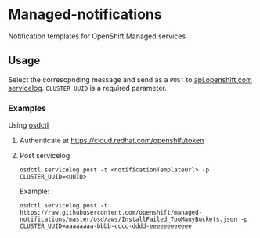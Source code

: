 # Managed-notifications

Notification templates for OpenShift Managed services

## Usage

Select the corresopnding message and send as a `POST` to 
[api.openshift.com servicelog](https://api.openshift.com/?urls.primaryName=Service%20logs#/default/post_api_service_logs_v1_cluster_logs). 
`CLUSTER_UUID` is a required parameter.

### Examples

Using [osdctl](https://github.com/openshift/osdctl)

1. Authenticate at https://cloud.redhat.com/openshift/token
1. Post servicelog

    ```
    osdctl servicelog post -t <notificationTemplateUrl> -p CLUSTER_UUID=<UUID>
    ```
    
    Example:
    
    ```
    osdctl servicelog post -t https://raw.githubusercontent.com/openshift/managed-notifications/master/osd/aws/InstallFailed_TooManyBuckets.json -p CLUSTER_UUID=aaaaaaaa-bbbb-cccc-dddd-eeeeeeeeeeee
    ```
